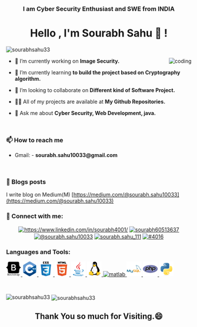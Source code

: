 <h3 align="center">I am Cyber Security Enthusiast and SWE from INDIA </h3>
<h1 align="center">Hello , I'm Sourabh Sahu 👋 !</h1>


<p align="left"> <img src="https://komarev.com/ghpvc/?username=sourabhsahu33&label=Profile%20views&color=0e75b6&style=flat" alt="sourabhsahu33" /> </p>
<img align="right" alt= "coding" width["400" src = "https://i.ibb.co/6mzmhL1/rrr2.png">

- 🔭 I’m currently working on **Image Security.**

- 🌱 I’m currently learning **to build the project based on Cryptography algorithm.**

- 👯 I’m looking to collaborate on **Different kind of Software Project.**

- 👨‍💻 All of my projects are available at **My Github Repositories.**

- 💬 Ask me about **Cyber Security, Web Development, java.**

</br>
<h3> 📫 How to reach me </h3>
<ul dir="auto">
<li>Gmail: - <strong>sourabh.sahu10033@gmail.com</strong></li>
</ul>
</br>

### 📝 Blogs posts
<!-- BLOG-POST-LIST:START -->
<!-- BLOG-POST-LIST:END -->
 I write blog on Medium(M) [https://medium.com/@sourabh.sahu10033](https://medium.com/@sourabh.sahu10033)
<br>
<h3 align="left">🤝 Connect with me:</h3>
<p align="center">
 <a href="https://linkedin.com/in/https://www.linkedin.com/in/sourabh4001/" target="blank"><img align="center" src="https://raw.githubusercontent.com/rahuldkjain/github-profile-readme-generator/master/src/images/icons/Social/linked-in-alt.svg" alt="https://www.linkedin.com/in/sourabh4001/" height="30" width="40" /></a>
<a href="https://twitter.com/sourabh60513637" target="blank"><img align="center" src="https://raw.githubusercontent.com/rahuldkjain/github-profile-readme-generator/master/src/images/icons/Social/twitter.svg" alt="sourabh60513637" height="30" width="40" /></a>
<a href="https://medium.com/@sourabh.sahu10033" target="blank"><img align="center" src="https://raw.githubusercontent.com/rahuldkjain/github-profile-readme-generator/master/src/images/icons/Social/medium.svg" alt="@sourabh.sahu10033" height="30" width="40" /></a>
 <a href="https://instagram.com/sourabh.sahu_111" target="blank"><img align="center" src="https://raw.githubusercontent.com/rahuldkjain/github-profile-readme-generator/master/src/images/icons/Social/instagram.svg" alt="sourabh.sahu_111" height="30" width="40" /></a>
<a href="https://discord.gg/#4016" target="blank"><img align="center" src="https://raw.githubusercontent.com/rahuldkjain/github-profile-readme-generator/master/src/images/icons/Social/discord.svg" alt="#4016" height="30" width="40" /></a>
</p>

<h3 align="left"> Languages and Tools:</h3>
<p align="left"> <a href="https://getbootstrap.com" target="_blank" rel="noreferrer"> <img src="https://raw.githubusercontent.com/devicons/devicon/master/icons/bootstrap/bootstrap-plain-wordmark.svg" alt="bootstrap" width="40" height="40"/> </a> <a href="https://www.w3schools.com/cpp/" target="_blank" rel="noreferrer"> <img src="https://raw.githubusercontent.com/devicons/devicon/master/icons/cplusplus/cplusplus-original.svg" alt="cplusplus" width="40" height="40"/> </a> <a href="https://www.w3schools.com/css/" target="_blank" rel="noreferrer"> <img src="https://raw.githubusercontent.com/devicons/devicon/master/icons/css3/css3-original-wordmark.svg" alt="css3" width="40" height="40"/> </a> <a href="https://www.w3.org/html/" target="_blank" rel="noreferrer"> <img src="https://raw.githubusercontent.com/devicons/devicon/master/icons/html5/html5-original-wordmark.svg" alt="html5" width="40" height="40"/> </a> <a href="https://www.java.com" target="_blank" rel="noreferrer"> <img src="https://raw.githubusercontent.com/devicons/devicon/master/icons/java/java-original.svg" alt="java" width="40" height="40"/> </a> <a href="https://www.linux.org/" target="_blank" rel="noreferrer"> <img src="https://raw.githubusercontent.com/devicons/devicon/master/icons/linux/linux-original.svg" alt="linux" width="40" height="40"/> </a> <a href="https://www.mathworks.com/" target="_blank" rel="noreferrer"> <img src="https://upload.wikimedia.org/wikipedia/commons/2/21/Matlab_Logo.png" alt="matlab" width="40" height="40"/> </a> <a href="https://www.mysql.com/" target="_blank" rel="noreferrer"> <img src="https://raw.githubusercontent.com/devicons/devicon/master/icons/mysql/mysql-original-wordmark.svg" alt="mysql" width="40" height="40"/> </a> <a href="https://www.php.net" target="_blank" rel="noreferrer"> <img src="https://raw.githubusercontent.com/devicons/devicon/master/icons/php/php-original.svg" alt="php" width="40" height="40"/> </a> <a href="https://www.python.org" target="_blank" rel="noreferrer"> <img src="https://raw.githubusercontent.com/devicons/devicon/master/icons/python/python-original.svg" alt="python" width="40" height="40"/> </a> </p>
</br>
<p><img align="left" src="https://github-readme-stats.vercel.app/api/top-langs?username=sourabhsahu33&show_icons=true&locale=en&layout=compact" alt="sourabhsahu33" /></p>

<p color="black">&nbsp;<img align="center" src="https://github-readme-stats.vercel.app/api?username=sourabhsahu33&show_icons=true&locale=en" alt="sourabhsahu33" /></p>

<!-- <p><img align="center" src="https://github-readme-streak-stats.herokuapp.com/?user=sourabhsahu33&" alt="sourabhsahu33" /></p> -->

 <h2 align="center">Thank You so much for Visiting.<g-emoji class="g-emoji" alias="smile" fallback-src="https://github.githubassets.com/images/icons/emoji/unicode/1f604.png">😄</g-emoji></h2>
